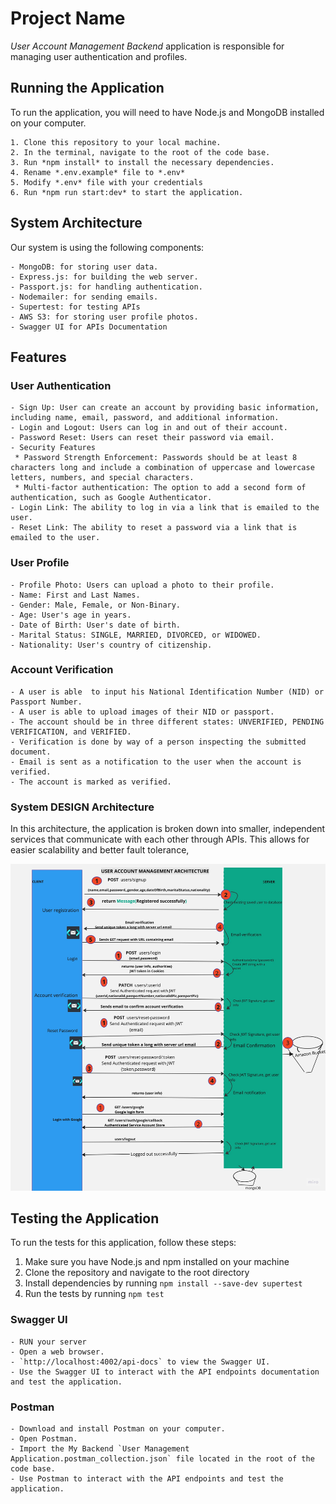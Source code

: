 # Project Name

 *User Account Management Backend* application is responsible for managing user authentication and profiles.
  
## Running the Application

To run the application, you will need to have Node.js and MongoDB installed on your computer.
```
1. Clone this repository to your local machine.
2. In the terminal, navigate to the root of the code base.
3. Run *npm install* to install the necessary dependencies.
4. Rename *.env.example* file to *.env*
5. Modify *.env* file with your credentials
6. Run *npm run start:dev* to start the application.
```

## System Architecture

Our system is using the following components:
```
- MongoDB: for storing user data.
- Express.js: for building the web server.
- Passport.js: for handling authentication.
- Nodemailer: for sending emails.
- Supertest: for testing APIs
- AWS S3: for storing user profile photos.
- Swagger UI for APIs Documentation
```
## Features

### User Authentication
```
- Sign Up: User can create an account by providing basic information, including name, email, password, and additional information.
- Login and Logout: Users can log in and out of their account.
- Password Reset: Users can reset their password via email.
- Security Features
 * Password Strength Enforcement: Passwords should be at least 8 characters long and include a combination of uppercase and lowercase letters, numbers, and special characters.
 * Multi-factor authentication: The option to add a second form of authentication, such as Google Authenticator.
- Login Link: The ability to log in via a link that is emailed to the user.
- Reset Link: The ability to reset a password via a link that is emailed to the user.
```
### User Profile

```
- Profile Photo: Users can upload a photo to their profile.
- Name: First and Last Names.
- Gender: Male, Female, or Non-Binary.
- Age: User's age in years.
- Date of Birth: User's date of birth.
- Marital Status: SINGLE, MARRIED, DIVORCED, or WIDOWED.
- Nationality: User's country of citizenship.
```
### Account Verification

```
- A user is able  to input his National Identification Number (NID) or Passport Number.
- A user is able to upload images of their NID or passport.
- The account should be in three different states: UNVERIFIED, PENDING VERIFICATION, and VERIFIED.
- Verification is done by way of a person inspecting the submitted document.
- Email is sent as a notification to the user when the account is verified.
- The account is marked as verified.

```
### System DESIGN Architecture

In this architecture, the application is broken down into smaller, independent services that communicate with each other through APIs. This allows for easier scalability and better fault tolerance,

![Architecture](./User%20Account%20Management%20Architecture%20(4).jpg)

## Testing the Application

To run the tests for this application, follow these steps:

1. Make sure you have Node.js and npm installed on your machine
2. Clone the repository and navigate to the root directory
3. Install dependencies by running `npm install --save-dev supertest`
4. Run the tests by running `npm test`

### Swagger UI

```
- RUN your server
- Open a web browser.
- `http://localhost:4002/api-docs` to view the Swagger UI.
- Use the Swagger UI to interact with the API endpoints documentation and test the application.
 ``` 
### Postman
```
- Download and install Postman on your computer.
- Open Postman.
- Import the My Backend `User Management Application.postman_collection.json` file located in the root of the code base.
- Use Postman to interact with the API endpoints and test the application.
```
